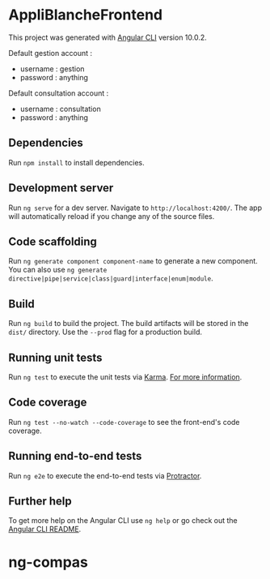 # AppliBlancheFrontend

This project was generated with [Angular CLI](https://github.com/angular/angular-cli) version 10.0.2.

Default gestion account :

- username : gestion
- password : anything

Default consultation account :

- username : consultation
- password : anything

## Dependencies

Run `npm install` to install dependencies.

## Development server

Run `ng serve` for a dev server. Navigate to `http://localhost:4200/`. The app will automatically reload if you change any of the source files.

## Code scaffolding

Run `ng generate component component-name` to generate a new component. You can also use `ng generate directive|pipe|service|class|guard|interface|enum|module`.

## Build

Run `ng build` to build the project. The build artifacts will be stored in the `dist/` directory. Use the `--prod` flag for a production build.

## Running unit tests

Run `ng test` to execute the unit tests via [Karma](https://karma-runner.github.io).
[For more information](https://guide-angular.wishtack.io/angular/testing/unit-testing).

## Code coverage

Run `ng test --no-watch --code-coverage` to see the front-end's code coverage.

## Running end-to-end tests

Run `ng e2e` to execute the end-to-end tests via [Protractor](http://www.protractortest.org/).

## Further help

To get more help on the Angular CLI use `ng help` or go check out the [Angular CLI README](https://github.com/angular/angular-cli/blob/master/README.md).

# ng-compas
